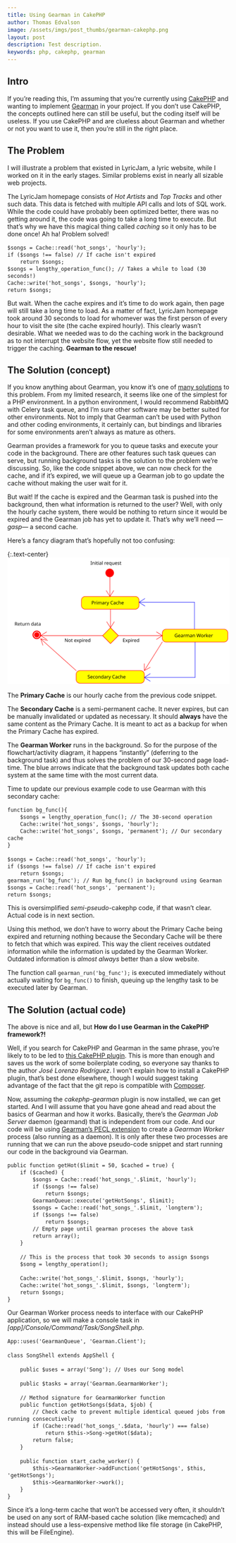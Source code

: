 ```yaml
---
title: Using Gearman in CakePHP
author: Thomas Edvalson
image: /assets/imgs/post_thumbs/gearman-cakephp.png
layout: post
description: Test description.
keywords: php, cakephp, gearman
---
```


## Intro

If you’re reading this, I’m assuming that you’re currently using [CakePHP](http://cakephp.org/) and wanting to implement [Gearman](http://gearman.org/) in your project. If you don’t use CakePHP, the concepts outlined here can still be useful, but the coding itself will be useless. If you use CakePHP and are clueless about Gearman and whether or not you want to use it, then you’re still in the right place.

## The Problem

I will illustrate a problem that existed in LyricJam, a lyric website, while I worked on it in the early stages. Similar problems exist in nearly all sizable web projects.

The LyricJam homepage consists of *Hot Artists* and *Top Tracks* and other such data. This data is fetched with multiple API calls and lots of SQL work. While the code could have probably been optimized better, there was no getting around it, the code was going to take a long time to execute. But that’s why we have this magical thing called *caching* so it only has to be done once! Ah ha! Problem solved!

```php?start_inline=true
$songs = Cache::read('hot_songs', 'hourly');
if ($songs !== false) // If cache isn't expired
    return $songs;
$songs = lengthy_operation_func(); // Takes a while to load (30 seconds!)
Cache::write('hot_songs', $songs, 'hourly');
return $songs;
```

But wait. When the cache expires and it’s time to do work again, then page will still take a long time to load. As a matter of fact, LyricJam homepage took around 30 seconds to load for whomever was the first person of every hour to visit the site (the cache expired hourly). This clearly wasn’t desirable. What we needed was to do the caching work in the background as to not interrupt the website flow, yet the website flow still needed to trigger the caching. **Gearman to the rescue!**

## The Solution (concept)

If you know anything about Gearman, you know it’s one of [many solutions](https://en.wikipedia.org/wiki/Message-oriented_middleware) to this problem. From my limited research, it seems like one of the simplest for a PHP environment. In a python environment, I would recommend RabbitMQ with Celery task queue, and I’m sure other software may be better suited for other environments. Not to imply that Gearman can’t be used with Python and other coding environments, it certainly can, but bindings and libraries for some environments aren’t always as mature as others.

Gearman provides a framework for you to queue tasks and execute your code in the background. There are other features such task queues can serve, but running background tasks is the solution to the problem we’re discussing. So, like the code snippet above, we can now check for the cache, and if it’s expired, we will queue up a Gearman job to go update the cache without making the user wait for it.

But wait! If the cache is expired and the Gearman task is pushed into the background, then what information is returned to the user? Well, with only the hourly cache system, there would be nothing to return since it would be expired and the Gearman job has yet to update it. That’s why we’ll need —*gasp*— a second cache.

Here’s a fancy diagram that’s hopefully not too confusing:

{:.text-center}
![Libertarian Freedom](/assets/imgs/gearman.svg)

The **Primary Cache** is our hourly cache from the previous code snippet.

The **Secondary Cache** is a semi-permanent cache. It never expires, but can be manually invalidated or updated as necessary. It should **always** have the same content as the Primary Cache. It is meant to act as a backup for when the Primary Cache has expired.

The **Gearman Worker** runs in the background. So for the purpose of the flowchart/activity diagram, it happens “instantly” (deferring to the background task) and thus solves the problem of our 30-second page load-time. The blue arrows indicate that the background task updates both cache system at the same time with the most current data.

Time to update our previous example code to use Gearman with this secondary cache:

```php?start_inline=true
function bg_func(){
    $songs = lengthy_operation_func(); // The 30-second operation
    Cache::write('hot_songs', $songs, 'hourly');
    Cache::write('hot_songs', $songs, 'permanent'); // Our secondary cache
}

$songs = Cache::read('hot_songs', 'hourly');
if ($songs !== false) // If cache isn't expired
    return $songs;
gearman_run('bg_func'); // Run bg_func() in background using Gearman
$songs = Cache::read('hot_songs', 'permanent');
return $songs;
```

This is oversimplified *semi-pseudo*-cakephp code, if that wasn’t clear. Actual code is in next section.

Using this method, we don’t have to worry about the Primary Cache being expired and returning nothing because the Secondary Cache will be there to fetch that which was expired. This way the client receives outdated information while the information is updated by the Gearman Worker. Outdated information is *almost always* better than a slow website.

The function call `gearman_run('bg_func');` is executed immediately without actually waiting for `bg_func()` to finish, queuing up the lengthy task to be executed later by Gearman.

## The Solution (actual code)

The above is nice and all, but **How do I use Gearman in the CakePHP framework?!**

Well, if you search for CakePHP and Gearman in the same phrase, you’re likely to to be led to [this CakePHP plugin](https://github.com/lorenzo/cakephp-gearman). This is more than enough and saves us the work of some boilerplate coding, so everyone say thanks to the author *José Lorenzo Rodríguez*. I won’t explain how to install a CakePHP plugin, that’s best done elsewhere, though I would suggest taking advantage of the fact that the git repo is compatible with [Composer](http://getcomposer.org/).

Now, assuming the *cakephp-gearman* plugin is now installed, we can get started. And I will assume that you have gone ahead and read about the basics of Gearman and how it works. Basically, there’s the *Gearman Job Server* daemon (gearmand) that is independent from our code. And our code will be using [Gearman’s PECL extension](http://php.net/manual/en/book.gearman.php) to create a *Gearman Worker* process (also running as a daemon). It is only after these two processes are running that we can run the above pseudo-code snippet and start running our code in the background via Gearman.

```php?start_inline=true
public function getHot($limit = 50, $cached = true) {
    if ($cached) {
        $songs = Cache::read('hot_songs_'.$limit, 'hourly');
        if ($songs !== false)
            return $songs;
        GearmanQueue::execute('getHotSongs', $limit);
        $songs = Cache::read('hot_songs_'.$limit, 'longterm');
        if ($songs !== false)
            return $songs;
        // Empty page until gearman proceses the above task
        return array();
    }

    // This is the process that took 30 seconds to assign $songs
    $song = lengthy_operation();

    Cache::write('hot_songs_'.$limit, $songs, 'hourly');
    Cache::write('hot_songs_'.$limit, $songs, 'longterm');
    return $songs;
}
```

Our Gearman Worker process needs to interface with our CakePHP application, so we will make a console task in *[app]/Console/Command/Task/SongShell.php*.

```php?start_inline=true
App::uses('GearmanQueue', 'Gearman.Client');

class SongShell extends AppShell {

    public $uses = array('Song'); // Uses our Song model

    public $tasks = array('Gearman.GearmanWorker');

    // Method signature for GearmanWorker function
    public function getHotSongs($data, $job) {
        // Check cache to prevent multiple identical queued jobs from running consecutively
        if (Cache::read('hot_songs_'.$data, 'hourly') === false)
            return $this->Song->getHot($data);
        return false;
    }

    public function start_cache_worker() {
        $this->GearmanWorker->addFunction('getHotSongs', $this, 'getHotSongs');
        $this->GearmanWorker->work();
    }
}
```

Since it’s a long-term cache that won’t be accessed very often, it shouldn’t be used on any sort of RAM-based cache solution (like memcached) and instead should use a less-expensive method like file storage (in CakePHP, this will be FileEngine).
